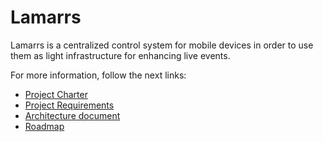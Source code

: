 # Lamarrs

Lamarrs is a centralized control system for mobile devices in order to use them as light infrastructure for enhancing live events.

For more information, follow the next links:

* [Project Charter](docs/project_charter.md)
* [Project Requirements](docs/project_requirements.md)
* [Architecture document](docs/architecture_document.md)
* [Roadmap](docs/roadmap.md)